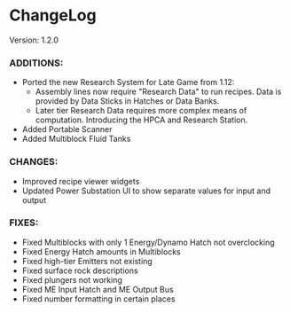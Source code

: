 # ChangeLog

Version: 1.2.0

### ADDITIONS:
- Ported the new Research System for Late Game from 1.12:
  - Assembly lines now require "Research Data" to run recipes. Data is provided by Data Sticks in Hatches or Data Banks.
  - Later tier Research Data requires more complex means of computation. Introducing the HPCA and Research Station.
- Added Portable Scanner
- Added Multiblock Fluid Tanks

### CHANGES:
- Improved recipe viewer widgets
- Updated Power Substation UI to show separate values for input and output

### FIXES:
- Fixed Multiblocks with only 1 Energy/Dynamo Hatch not overclocking
- Fixed Energy Hatch amounts in Multiblocks
- Fixed high-tier Emitters not existing
- Fixed surface rock descriptions
- Fixed plungers not working
- Fixed ME Input Hatch and ME Output Bus
- Fixed number formatting in certain places